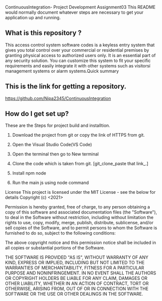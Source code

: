 ContinuousIntegration-
Project Development Assignment03
This README would normally document whatever steps are necessary to get your application up and running.


## What is this repository ?
This access control system software codes is a keyless entry system that gives you total control over your commercial or residential premises by granting physical access to authorized users only. It is an essential part of any security solution. You can customize this system to fit your specific requirements and easily integrate it with other systems such as visitorsí management systems or alarm systems.Quick summary

## This is the link for getting a repository.

https://github.com/Nipa2345/ContinuousIntegration

## How do I get set up?

These are the Steps for project build and installtion.

1. Download the project from git or copy the link of HTTPS from git.

2. Open the Visual Studio Code(VS Code)

3. Open the terminal then go to New terminal

4. Clone the code which is taken from git. [git_clone_paste that link_.]

5. Install npm node

6. Run the main js using node command

License This project is licensed under the MIT License - see the below for details
Copyright (c) <2021> <copyright Nipaben Patel>

Permission is hereby granted, free of charge, to any person obtaining a copy of this software and associated documentation files (the "Software"), to deal in the Software without restriction, including without limitation the rights to use, copy, modify, merge, publish, distribute, sublicense, and/or sell copies of the Software, and to permit persons to whom the Software is furnished to do so, subject to the following conditions:

The above copyright notice and this permission notice shall be included in all copies or substantial portions of the Software.

THE SOFTWARE IS PROVIDED "AS IS", WITHOUT WARRANTY OF ANY KIND, EXPRESS OR IMPLIED, INCLUDING BUT NOT LIMITED TO THE WARRANTIES OF MERCHANTABILITY, FITNESS FOR A PARTICULAR PURPOSE AND NONINFRINGEMENT. IN NO EVENT SHALL THE AUTHORS OR COPYRIGHT HOLDERS BE LIABLE FOR ANY CLAIM, DAMAGES OR OTHER LIABILITY, WHETHER IN AN ACTION OF CONTRACT, TORT OR OTHERWISE, ARISING FROM, OUT OF OR IN CONNECTION WITH THE SOFTWARE OR THE USE OR OTHER DEALINGS IN THE SOFTWARE.
